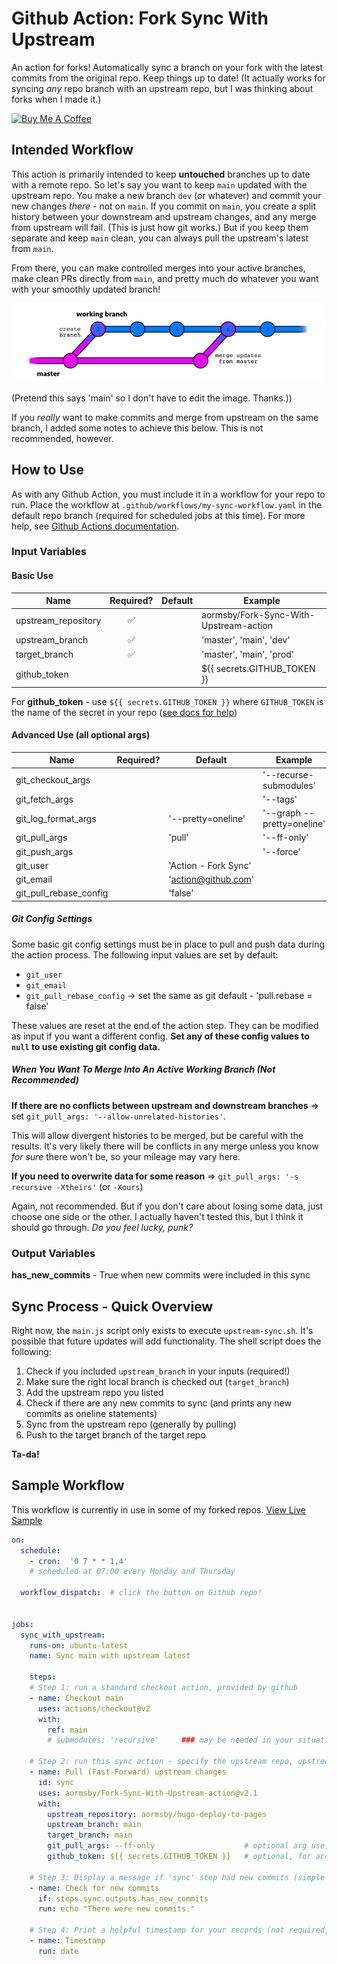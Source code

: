 # Github Action: Fork Sync With Upstream

An action for forks! Automatically sync a branch on your fork with the latest commits from the original repo. Keep things up to date! (It actually works for syncing *any* repo branch with an upstream repo, but I was thinking about forks when I made it.)

<a href="https://www.buymeacoffee.com/aormsby" target="_blank"><img src="https://cdn.buymeacoffee.com/buttons/default-green.png" alt="Buy Me A Coffee" style="height: 51px !important;width: 217px !important;" ></a>

## Intended Workflow

This action is primarily intended to keep **untouched** branches up to date with a remote repo. So let's say you want to keep `main` updated with the upstream repo. You make a new branch `dev` (or whatever) and commit your new changes *there* - not on `main`. If you commit on `main`, you create a split history between your downstream and upstream changes, and any merge from upstream will fail. (This is just how git works.) But if you keep them separate and keep `main` clean, you can always pull the upstream's latest from `main`.

From there, you can make controlled merges into your active branches, make clean PRs directly from `main`, and pretty much do whatever you want with your smoothly updated branch!

<img src="img/workflow.png" alt="sample git workflow">

(Pretend this says 'main' so I don't have to edit the image. Thanks.))

If you *really* want to make commits and merge from upstream on the same branch, I added some notes to achieve this below. This is not recommended, however.

## How to Use

As with any Github Action, you must include it in a workflow for your repo to run. Place the workflow at `.github/workflows/my-sync-workflow.yaml` in the default repo branch (required for scheduled jobs at this time). For more help, see [Github Actions documentation](https://docs.github.com/en/actions).

### Input Variables

#### Basic Use

| Name                | Required?           | Default           | Example |
| ------------------- |:------------------: | ----------------- | ----------
| upstream_repository | :white_check_mark:  |                   | aormsby/Fork-Sync-With-Upstream-action  |
| upstream_branch     | :white_check_mark:  |                   | 'master', 'main', 'dev'                 |
| target_branch       | :white_check_mark:  |                   | 'master', 'main', 'prod'                |
| github_token        |                     |                   | ${{ secrets.GITHUB_TOKEN }}             |

For **github_token** - use `${{ secrets.GITHUB_TOKEN }}` where `GITHUB_TOKEN` is the name of the secret in your repo ([see docs for help](https://docs.github.com/en/actions/configuring-and-managing-workflows/using-variables-and-secrets-in-a-workflow))

#### Advanced Use (all optional args)

| Name                   | Required?           | Default             | Example |
| ---------------------- |:------------------: | ------------------- | ----------
| git_checkout_args      |                     |                     | '--recurse-submodules'     |
| git_fetch_args         |                     |                     | '--tags'                   |
| git_log_format_args    |                     | '--pretty=oneline'  | '--graph --pretty=oneline' |
| git_pull_args          |                     | 'pull'              | '--ff-only'                |
| git_push_args          |                     |                     | '--force'                  |
| git_user               |                     | 'Action - Fork Sync'|                            |
| git_email              |                     | 'action@github.com' |                            |
| git_pull_rebase_config |                     | 'false'             |                            |

##### Git Config Settings

Some basic git config settings must be in place to pull and push data during the action process. The following input values are set by default:

- `git_user`
- `git_email`
- `git_pull_rebase_config` -> set the same as git default - 'pull.rebase = false'

These values are reset at the end of the action step. They can be modified as input if you want a different config. **Set any of these config values to `null` to use existing git config data.**

##### When You Want To Merge Into An Active Working Branch (Not Recommended)

**If there are no conflicts between upstream and downstream branches** => set `git_pull_args: '--allow-unrelated-histories'`.

This will allow divergent histories to be merged, but be careful with the results. It's very likely there will be conflicts in any merge unless you know *for sure* there won't be, so your mileage may vary here.

**If you need to overwrite data for some reason** => `git_pull_args: '-s recursive -Xtheirs'` (or `-Xours`)

Again, not recommended. But if you don't care about losing some data, just choose one side or the other. I actually haven't tested this, but I think it should go through. *Do you feel lucky, punk?*

### Output Variables

**has_new_commits** - True when new commits were included in this sync

## Sync Process - Quick Overview

Right now, the `main.js` script only exists to execute `upstream-sync.sh`. It's possible that future updates will add functionality. The shell script does the following:

1. Check if you included `upstream_branch` in your inputs (required!)
2. Make sure the right local branch is checked out (`target_branch`)
3. Add the upstream repo you listed
4. Check if there are any new commits to sync (and prints any new commits as oneline statements)
5. Sync from the upstream repo (generally by pulling)
6. Push to the target branch of the target repo

**Ta-da!**

## Sample Workflow
This workflow is currently in use in some of my forked repos. [View Live Sample](https://github.com/aormsby/F-hugo-theme-hello-friend/blob/Working/.github/workflows/wf-fork-sync.yaml)

```yaml
on:
  schedule:
    - cron:  '0 7 * * 1,4'
    # scheduled at 07:00 every Monday and Thursday

  workflow_dispatch:  # click the button on Github repo!


jobs:
  sync_with_upstream:
    runs-on: ubuntu-latest
    name: Sync main with upstream latest

    steps:
    # Step 1: run a standard checkout action, provided by github
    - name: Checkout main
      uses: actions/checkout@v2
      with:
        ref: main
        # submodules: 'recursive'     ### may be needed in your situation

    # Step 2: run this sync action - specify the upstream repo, upstream branch to sync with, and target sync branch
    - name: Pull (Fast-Forward) upstream changes
      id: sync
      uses: aormsby/Fork-Sync-With-Upstream-action@v2.1
      with:
        upstream_repository: aormsby/hugo-deploy-to-pages
        upstream_branch: main
        target_branch: main
        git_pull_args: --ff-only                    # optional arg use, defaults to simple 'pull'
        github_token: ${{ secrets.GITHUB_TOKEN }}   # optional, for accessing repos that require authentication

    # Step 3: Display a message if 'sync' step had new commits (simple test)
    - name: Check for new commits
      if: steps.sync.outputs.has_new_commits
      run: echo "There were new commits."

    # Step 4: Print a helpful timestamp for your records (not required, just nice)
    - name: Timestamp
      run: date
```
